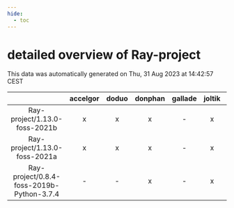 ```yaml
---
hide:
  - toc
---
```


detailed overview of Ray-project
================================


This data was automatically generated on Thu, 31 Aug 2023 at 14:42:57 CEST  

| |accelgor|doduo|donphan|gallade|joltik|skitty|swalot|victini|
| :---: | :---: | :---: | :---: | :---: | :---: | :---: | :---: | :---: |
|Ray-project/1.13.0-foss-2021b|x|x|x|-|x|x|x|x|
|Ray-project/1.13.0-foss-2021a|x|x|x|-|x|x|x|x|
|Ray-project/0.8.4-foss-2019b-Python-3.7.4|-|-|x|-|x|x|-|x|

